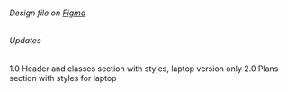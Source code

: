 ###### Design file on [Figma](https://www.figma.com/file/RR9UPVQsTujPGFwel52keE/CGDance?type=design&node-id=33%3A80&mode=design&t=5K51yx8b13j3GG0I-1)

###### Updates

1.0 Header and classes section with styles, laptop version only
2.0 Plans section with styles for laptop